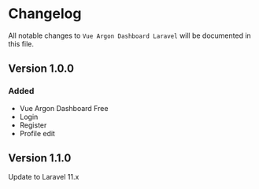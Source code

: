 # Changelog

All notable changes to `Vue Argon Dashboard Laravel`  will be documented in this file.

## Version 1.0.0

### Added
- Vue Argon Dashboard Free
- Login
- Register
- Profile edit

## Version 1.1.0
Update to Laravel 11.x
